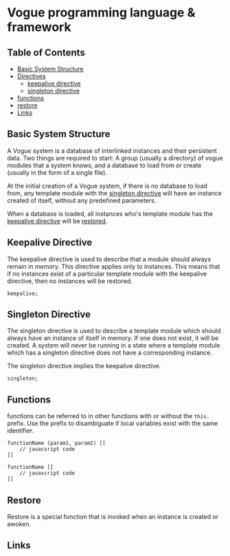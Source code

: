 # Vogue programming language & framework

## Table of Contents

- [Basic System Structure](#Basic-System-Structure)
- [Directives](#directives)
	- [keepalive directive](#keepalive-directive)
	- [singleton directive](#singleton-directive)
- [functions](#functions)
- [restore](#restore)
- [Links](#links)


## Basic System Structure

A Vogue system is a database of interlinked instances and their persistent data. Two things are required to start: A group (usually a directory) of vogue modules that a system knows, and a database to load from or create (usually in the form of a single file).

At the initial creation of a Vogue system, if there is no database to load from, any template module with the [singleton directive](#singleton-directive) will have an instance created of itself, without any predefined parameters.

When a database is loaded, all instances who's template module has the [keepalive directive](#keepalive-directive) will be [restored](#restore).

## Keepalive Directive

The keepalive directive is used to describe that a module should always remain in memory. This directive applies only to instances. This means that if no instances exist of a particular template module with the keepalive directive, then no instances will be restored.

```vogue
keepalive;
```

## Singleton Directive

The singleton directive is used to describe a template module which should always have an instance of itself in memory. If one does not exist, it will be created. A system will never be running in a state where a template module which has a singleton directive does not have a corresponding instance.

The singleton directive implies the keepalive directive. 

```vogue
singleton;
```

## Functions

functions can be referred to in other functions with or without the `this.` prefix. Use the prefix to disambiguate if local variables exist with the same identifier. 

```vogue
functionName (param1, param2) [[
	// javacsript code
]]

functionName [[
	// javascript code
]]
```

## Restore

Restore is a special function that is invoked when an instance is created or awoken.

## Links
